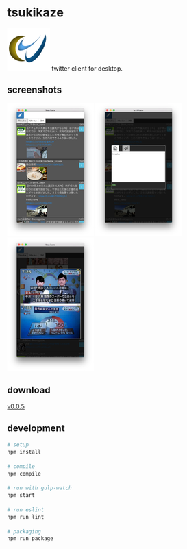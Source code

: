 # tsukikaze
<img src="resources/tsukikaze.png" width="100px" style="flat:left">
twitter client for desktop.

## screenshots
<img src="resources/screenshots/v0.0.5/1.png" style="height:40%;width:40%;">
<img src="resources/screenshots/v0.0.5/2.png" style="height:40%;width:40%;">
<img src="resources/screenshots/v0.0.5/3.png" style="height:40%;width:40%;">

## download
[v0.0.5](https://github.com/sabazusi/tsukikaze/releases/tag/0.0.5)

## development
```bash
# setup
npm install

# compile
npm compile

# run with gulp-watch
npm start

# run eslint
npm run lint

# packaging
npm run package
```
